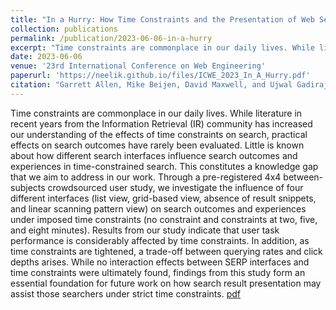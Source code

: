 ```yaml
---
title: "In a Hurry: How Time Constraints and the Presentation of Web Search Results Affect User Behaviour and Experience"
collection: publications
permalink: /publication/2023-06-06-in-a-hurry
excerpt: "Time constraints are commonplace in our daily lives. While literature in recent years from the Information Retrieval (IR) community has increased our understanding of the effects of time constraints on search, practical effects on search outcomes have rarely been evaluated. Little is known about how different search interfaces influence search outcomes and experiences in time-constrained search. This constitutes a knowledge gap that we aim to address in our work. Through a pre-registered 4x4 between-subjects crowdsourced user study, we investigate the influence of four different interfaces (list view, grid-based view, absence of result snippets, and linear scanning pattern view) on search outcomes and experiences under imposed time constraints (no constraint and constraints at two, five, and eight minutes). Results from our study indicate that user task performance is considerably affected by time constraints. In addition, as time constraints are tightened, a trade-off between querying rates and click depths arises. While no interaction effects between SERP interfaces and time constraints were ultimately found, findings from this study form an essential foundation for future work on how search result presentation may assist those searchers under strict time constraints."
date: 2023-06-06
venue: '23rd International Conference on Web Engineering'
paperurl: 'https://neelik.github.io/files/ICWE_2023_In_A_Hurry.pdf'
citation: "Garrett Allen, Mike Beijen, David Maxwell, and Ujwal Gadiraju. 2023. \"In a Hurry: How Time Constraints and the Presentation of Web Search Results Affect User Behaviour and Experience\". <i>Proceedings of the 23rd International Conference on Web Engineering</i>"
---
```

Time constraints are commonplace in our daily lives. While literature in recent years from the Information Retrieval (IR) community has increased our understanding of the effects of time constraints on search, practical effects on search outcomes have rarely been evaluated. Little is known about how different search interfaces influence search outcomes and experiences in time-constrained search. This constitutes a knowledge gap that we aim to address in our work. Through a pre-registered 4x4 between-subjects crowdsourced user study, we investigate the influence of four different interfaces (list view, grid-based view, absence of result snippets, and linear scanning pattern view) on search outcomes and experiences under imposed time constraints (no constraint and constraints at two, five, and eight minutes). Results from our study indicate that user task performance is considerably affected by time constraints. In addition, as time constraints are tightened, a trade-off between querying rates and click depths arises. While no interaction effects between SERP interfaces and time constraints were ultimately found, findings from this study form an essential foundation for future work on how search result presentation may assist those searchers under strict time constraints. [pdf](https://neelik.github.io/files/ICWE_2023_In_A_Hurry.pdf)
